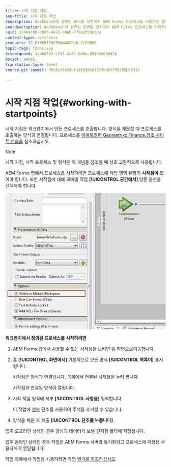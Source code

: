 ```yaml
---
title: 시작 지점 작업
seo-title: 시작 지점 작업
description: Workbench에 정의된 모바일 장치에서 AEM Forms 프로세스를 사용하는 절차.
seo-description: Workbench에 정의된 모바일 장치에서 AEM Forms 프로세스를 사용하는 절차.
uuid: 1c4b4c86-cbdb-4e72-b0eb-7f8a2f5dcdde
content-type: reference
products: SG_EXPERIENCEMANAGER/6.5/FORMS
topic-tags: forms-app
discoiquuid: 1ea60fb2-cf9f-4a87-bd8e-98150e668456
docset: aem65
translation-type: tm+mt
source-git-commit: 56c6cfd437ef185336e81373bd5f758205b96317

---
```



# 시작 지점 작업{#working-with-startpoints}

시작 지점은 워크벤치에서 만든 프로세스를 호출합니다. 양식을 제출할 때 프로세스를 호출하는 양식과 연결됩니다. 프로세스를 [이해하려면 Geometrixx Finance 참조 사이트 연습을](../../forms/using/finance-reference-site-walkthrough.md) 참조하십시오.

>[!NOTE]
>
>시작 지점, 시작 프로세스 및 형식은 이 개념을 참조할 때 상호 교환적으로 사용됩니다.

AEM Forms 앱에서 프로세스를 시작하려면 프로세스에 작업 영역 유형의 **시작점이** 있어야 합니다. 또한 시작점에 대해 모바일 작업 **[!UICONTROL 공간에서]** 방문 옵션을 선택해야 합니다.

![mws_startpoint_select_option](assets/mws_startpoint_select_option.png)

**워크벤치에서 정의된 프로세스를 시작하려면**

1. AEM Forms 앱에서 사용할 수 있는 시작점을 보려면 홈 [화면으로](../../forms/using/home-screen.md)이동합니다.
1. 홈 **[!UICONTROL 화면에서]** 기본적으로 모든 양식 **[!UICONTROL 목록이]** 표시됩니다.

   시작점은 양식과 연결됩니다. 목록에서 연결된 시작점을 눌러 엽니다.

   시작점과 연결된 양식이 열립니다.

1. 시작 지점 양식에 세부 **[!UICONTROL 사항을]** 입력합니다.

   이 작업에 [첨부](../../forms/using/add-attachments.md) 단추를 사용하여 주석을 추가할 수 있습니다.

1. 양식을 채운 후 제출 **[!UICONTROL 단추를 누릅니다]** .

앱이 오프라인 상태인 경우 양식과 데이터가 보낼 편지함 폴더에 저장됩니다.

앱이 온라인 상태인 경우 작업은 AEM Forms 서버와 동기화되고 프로세스에 지정된 사용자에게 할당됩니다.

작업 목록에서 작업을 사용하려면 작업 [열기를 참조하십시오](/help/forms/using/open-task.md).
